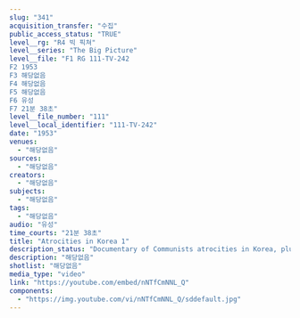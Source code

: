 ```yaml
---
slug: "341"
acquisition_transfer: "수집"
public_access_status: "TRUE"
level__rg: "R4 빅 픽쳐"
level__series: "The Big Picture"
level__file: "F1 RG 111-TV-242
F2 1953
F3 해당없음
F4 해당없음
F5 해당없음
F6 유성
F7 21분 38초"
level__file_number: "111"
level__local_identifier: "111-TV-242"
date: "1953"
venues: 
  - "해당없음"
sources: 
  - "해당없음"
creators: 
  - "해당없음"
subjects: 
  - "해당없음"
tags: 
  - "해당없음"
audio: "유성"
time_courts: "21분 38초"
title: "Atrocities in Korea 1"
description_status: "Documentary of Communists atrocities in Korea, plus interviews with returned POWs."
description: "해당없음"
shotlist: "해당없음"
media_type: "video"
link: "https://youtube.com/embed/nNTfCmNNL_Q"
components: 
  - "https://img.youtube.com/vi/nNTfCmNNL_Q/sddefault.jpg"
---
```

